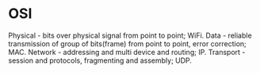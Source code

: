 # OSI

Physical - bits over physical signal from point to point; WiFi.
Data - reliable transmission of group of bits(frame) from point to point, error correction; MAC.
Network - addressing and multi device and routing; IP.
Transport - session and protocols, fragmenting and assembly; UDP.
